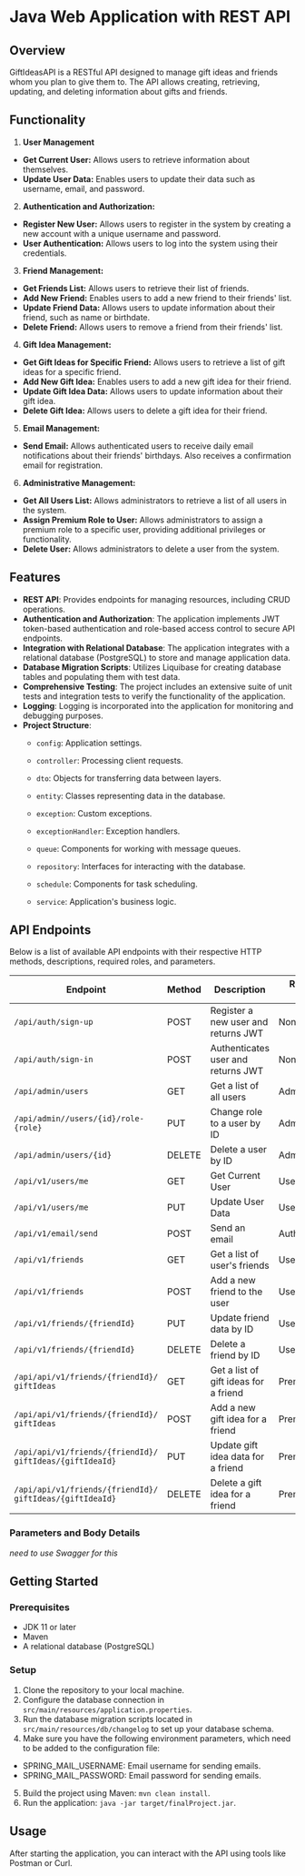# Java Web Application with REST API

## Overview
GiftIdeasAPI is a RESTful API designed to manage gift ideas and friends whom you plan to give them to. The API allows creating, retrieving, updating, and deleting information about gifts and friends.
## Functionality
1. **User Management**
- **Get Current User:** Allows users to retrieve information about themselves.
- **Update User Data:** Enables users to update their data such as username, email, and password.

2. **Authentication and Authorization:**

- **Register New User:** Allows users to register in the system by creating a new account with a unique username and password.
- **User Authentication:** Allows users to log into the system using their credentials.

3. **Friend Management:**

- **Get Friends List:** Allows users to retrieve their list of friends.
- **Add New Friend:** Enables users to add a new friend to their friends' list.
- **Update Friend Data:** Allows users to update information about their friend, such as name or birthdate.
- **Delete Friend:** Allows users to remove a friend from their friends' list.

4. **Gift Idea Management:**

- **Get Gift Ideas for Specific Friend:** Allows users to retrieve a list of gift ideas for a specific friend.
- **Add New Gift Idea:** Enables users to add a new gift idea for their friend.
- **Update Gift Idea Data:** Allows users to update information about their gift idea.
- **Delete Gift Idea:** Allows users to delete a gift idea for their friend.

5. **Email Management:**

- **Send Email:** Allows authenticated users to receive daily email notifications about their friends' birthdays. Also receives a confirmation email for registration.

6. **Administrative Management:**

- **Get All Users List:** Allows administrators to retrieve a list of all users in the system.
- **Assign Premium Role to User:** Allows administrators to assign a premium role to a specific user, providing additional privileges or functionality.
- **Delete User:** Allows administrators to delete a user from the system.

## Features
* **REST API**: Provides endpoints for managing resources, including CRUD operations.
* **Authentication and Authorization**: The application implements JWT token-based authentication and role-based access control to secure API endpoints.
* **Integration with Relational Database**: The application integrates with a relational database (PostgreSQL) to store and manage application data.
* **Database Migration Scripts**: Utilizes Liquibase for creating database tables and populating them with test data.
* **Comprehensive Testing**: The project includes an extensive suite of unit tests and integration tests to verify the functionality of the application.
* **Logging**: Logging is incorporated into the application for monitoring and debugging purposes.
* **Project Structure**:
   - `config`: Application settings.
  - `controller`: Processing client requests.
  - `dto`: Objects for transferring data between layers.
  
  - `entity`: Classes representing data in the database. 
  - `exception`: Custom exceptions.
  - `exceptionHandler`: Exception handlers.
  - `queue`: Components for working with message queues.
  - `repository`: Interfaces for interacting with the database.
  - `schedule`: Components for task scheduling.
  - `service`: Application's business logic.
 

## API Endpoints

Below is a list of available API endpoints with their respective HTTP methods, descriptions, required roles, and parameters.

| Endpoint                                                 | Method | Description                           | Required Role |
|----------------------------------------------------------|--------|---------------------------------------|---------------|
| `/api/auth/sign-up`                                      | POST   | Register a new user and returns JWT   | None          |
| `/api/auth/sign-in`                                      | POST   | Authenticates user and returns JWT    | None          |
| `/api/admin/users`                                       | GET    | Get a list of all users               | Admin         |
| `/api/admin//users/{id}/role-{role}`                     | PUT    | Change role to a user by ID           | Admin         |
| `/api/admin/users/{id}`                                  | DELETE | Delete a user by ID                   | Admin         |
| `/api/v1/users/me`                                       | GET    | Get Current User                      | User/Premium  |
| `/api/v1/users/me`                                       | PUT    | Update User Data                      | User/Premium  |
| `/api/v1/email/send`                                     | POST   | 	Send an email                        | Authenticated |
| `/api/v1/friends`                                        | GET    | Get a list of user's friends          | User/Premium  |
| `/api/v1/friends`                                        | POST   | Add a new friend to the user          | User/Premium  |
| `/api/v1/friends/{friendId}`                             | PUT    | Update friend data by ID              | User/Premium  |
| `/api/v1/friends/{friendId}`                             | DELETE | Delete a friend by ID                 | User/Premium  |
| `/api/api/v1/friends/{friendId}/ giftIdeas`              | GET    | Get a list of gift ideas for a friend | Premium       |
| `/api/api/v1/friends/{friendId}/ giftIdeas`              | POST   | Add a new gift idea for a friend      | Premium       |
| `/api/api/v1/friends/{friendId}/ giftIdeas/{giftIdeaId}` | PUT    | Update gift idea data for a friend    | Premium       |
| `/api/api/v1/friends/{friendId}/ giftIdeas/{giftIdeaId}` | DELETE | Delete a gift idea for a friend       | Premium       |

### Parameters and Body Details
*need to use Swagger for this*

## Getting Started

### Prerequisites
- JDK 11 or later
- Maven
- A relational database (PostgreSQL)

### Setup
1. Clone the repository to your local machine.
2. Configure the database connection in `src/main/resources/application.properties`.
3. Run the database migration scripts located in `src/main/resources/db/changelog` to set up your database schema.
4. Make sure you have the following environment parameters, which need to be added to the configuration file:
- SPRING_MAIL_USERNAME: Email username for sending emails.
- SPRING_MAIL_PASSWORD: Email password for sending emails.
5. Build the project using Maven: `mvn clean install`.
6. Run the application: `java -jar target/finalProject.jar`.

## Usage
After starting the application, you can interact with the API using tools like Postman or Curl.

